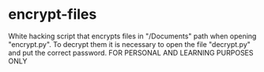 # encrypt-files
White hacking script that encrypts files in "/Documents" path when opening "encrypt.py". To decrypt them it is necessary to open the file "decrypt.py" and put the correct password. FOR PERSONAL AND LEARNING PURPOSES ONLY
